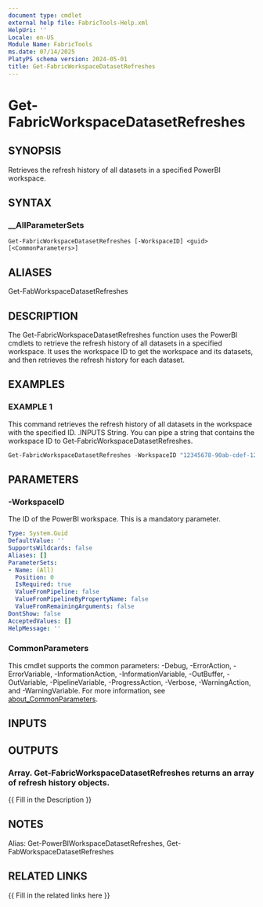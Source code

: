 ```yaml
---
document type: cmdlet
external help file: FabricTools-Help.xml
HelpUri: ''
Locale: en-US
Module Name: FabricTools
ms.date: 07/14/2025
PlatyPS schema version: 2024-05-01
title: Get-FabricWorkspaceDatasetRefreshes
---
```


# Get-FabricWorkspaceDatasetRefreshes

## SYNOPSIS

Retrieves the refresh history of all datasets in a specified PowerBI workspace.

## SYNTAX

### __AllParameterSets

```
Get-FabricWorkspaceDatasetRefreshes [-WorkspaceID] <guid> [<CommonParameters>]
```

## ALIASES

Get-FabWorkspaceDatasetRefreshes

## DESCRIPTION

The Get-FabricWorkspaceDatasetRefreshes function uses the PowerBI cmdlets to retrieve the refresh history of all datasets in a specified workspace.
It uses the workspace ID to get the workspace and its datasets, and then retrieves the refresh history for each dataset.

## EXAMPLES

### EXAMPLE 1

This command retrieves the refresh history of all datasets in the workspace with the specified ID. .INPUTS String. You can pipe a string that contains the workspace ID to Get-FabricWorkspaceDatasetRefreshes.

```powershell
Get-FabricWorkspaceDatasetRefreshes -WorkspaceID "12345678-90ab-cdef-1234-567890abcdef"
```

## PARAMETERS

### -WorkspaceID

The ID of the PowerBI workspace.
This is a mandatory parameter.

```yaml
Type: System.Guid
DefaultValue: ''
SupportsWildcards: false
Aliases: []
ParameterSets:
- Name: (All)
  Position: 0
  IsRequired: true
  ValueFromPipeline: false
  ValueFromPipelineByPropertyName: false
  ValueFromRemainingArguments: false
DontShow: false
AcceptedValues: []
HelpMessage: ''
```

### CommonParameters

This cmdlet supports the common parameters: -Debug, -ErrorAction, -ErrorVariable,
-InformationAction, -InformationVariable, -OutBuffer, -OutVariable, -PipelineVariable,
-ProgressAction, -Verbose, -WarningAction, and -WarningVariable. For more information, see
[about_CommonParameters](https://go.microsoft.com/fwlink/?LinkID=113216).

## INPUTS

## OUTPUTS

### Array. Get-FabricWorkspaceDatasetRefreshes returns an array of refresh history objects.

{{ Fill in the Description }}

## NOTES

Alias: Get-PowerBIWorkspaceDatasetRefreshes, Get-FabWorkspaceDatasetRefreshes

## RELATED LINKS

{{ Fill in the related links here }}


